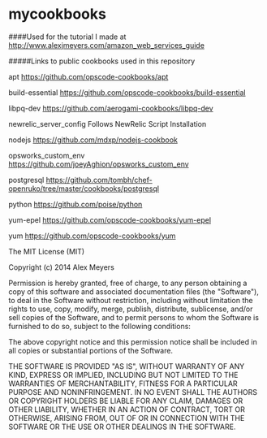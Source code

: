 mycookbooks
==============

####Used for the tutorial I made at http://www.alexjmeyers.com/amazon_web_services_guide

#####Links to public cookbooks used in this repository

apt
https://github.com/opscode-cookbooks/apt

build-essential
https://github.com/opscode-cookbooks/build-essential

libpq-dev
https://github.com/aerogami-cookbooks/libpq-dev

newrelic_server_config
Follows NewRelic Script Installation

nodejs
https://github.com/mdxp/nodejs-cookbook

opsworks_custom_env
https://github.com/joeyAghion/opsworks_custom_env

postgresql
https://github.com/tombh/chef-openruko/tree/master/cookbooks/postgresql

python
https://github.com/poise/python

yum-epel
https://github.com/opscode-cookbooks/yum-epel

yum
https://github.com/opscode-cookbooks/yum

The MIT License (MIT)

Copyright (c) 2014 Alex Meyers

Permission is hereby granted, free of charge, to any person obtaining a copy
of this software and associated documentation files (the "Software"), to deal
in the Software without restriction, including without limitation the rights
to use, copy, modify, merge, publish, distribute, sublicense, and/or sell
copies of the Software, and to permit persons to whom the Software is
furnished to do so, subject to the following conditions:

The above copyright notice and this permission notice shall be included in
all copies or substantial portions of the Software.

THE SOFTWARE IS PROVIDED "AS IS", WITHOUT WARRANTY OF ANY KIND, EXPRESS OR
IMPLIED, INCLUDING BUT NOT LIMITED TO THE WARRANTIES OF MERCHANTABILITY,
FITNESS FOR A PARTICULAR PURPOSE AND NONINFRINGEMENT. IN NO EVENT SHALL THE
AUTHORS OR COPYRIGHT HOLDERS BE LIABLE FOR ANY CLAIM, DAMAGES OR OTHER
LIABILITY, WHETHER IN AN ACTION OF CONTRACT, TORT OR OTHERWISE, ARISING FROM,
OUT OF OR IN CONNECTION WITH THE SOFTWARE OR THE USE OR OTHER DEALINGS IN
THE SOFTWARE.